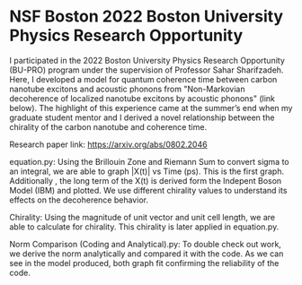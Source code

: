# NSF Boston 2022 Boston University Physics Research Opportunity

I participated in the 2022 Boston University Physics Research Opportunity (BU-PRO) program under the supervision of Professor Sahar Sharifzadeh. Here, I developed a model for quantum coherence time between carbon nanotube excitons and acoustic phonons from "Non-Markovian decoherence of localized nanotube excitons by acoustic phonons" (link below). The highlight of this experience came at the summer’s end when my graduate student mentor and I derived a novel relationship between the chirality of the carbon nanotube and coherence time. 

Research paper link: https://arxiv.org/abs/0802.2046

equation.py: Using the Brillouin Zone and Riemann Sum to convert sigma to an integral, we are able to graph |X(t)| vs Time (ps). This is the first graph. Additionally , the long term of the X(t) is derived form the Indepent Boson Model (IBM) and plotted. We use different chirality values to understand its effects on the decoherence behavior.

Chirality: Using the magnitude of unit vector and unit cell length, we are able to calculate for chirality. This chirality is later applied in equation.py.

Norm Comparison (Coding and Analytical).py: To double check out work, we derive the norm analytically and compared it with the code. As we can see in the model produced, both graph fit confirming the reliability of the code. 



